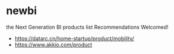 # newbi
the Next Generation BI products list
Recommendations Welcomed!

- https://datarc.cn/home-startup/product/mobility/
- https://www.akkio.com/product
